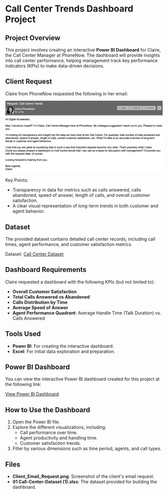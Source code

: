 # Call Center Trends Dashboard Project

## Project Overview
This project involves creating an interactive **Power BI Dashboard** for Claire, the Call Center Manager at PhoneNow. The dashboard will provide insights into call center performance, helping management track key performance indicators (KPIs) to make data-driven decisions.

## Client Request
Claire from PhoneNow requested the following in her email:

![Client Email Request](./Client_Email_Request.png)

Key Points:
- Transparency in data for metrics such as calls answered, calls abandoned, speed of answer, length of calls, and overall customer satisfaction.
- A clear visual representation of long-term trends in both customer and agent behavior.
  
## Dataset
The provided dataset contains detailed call center records, including call times, agent performance, and customer satisfaction metrics.

Dataset: [Call Center Dataset](https://cdn.theforage.com/vinternships/companyassets/4sLyCPgmsy8DA6Dh3/01%20Call-Center-Dataset.xlsx)

## Dashboard Requirements
Claire requested a dashboard with the following KPIs (but not limited to):
- **Overall Customer Satisfaction**
- **Total Calls Answered vs Abandoned**
- **Calls Distribution by Time**
- **Average Speed of Answer**
- **Agent Performance Quadrant**: Average Handle Time (Talk Duration) vs. Calls Answered

## Tools Used
- **Power BI**: For creating the interactive dashboard.
- **Excel**: For initial data exploration and preparation.

## Power BI Dashboard
You can view the interactive Power BI dashboard created for this project at the following link:

[View Power BI Dashboard](https://drive.google.com/file/d/1Kgyg8jxgfwhnHx9hPlMuw605RmQmdpmh/view?usp=sharing)

## How to Use the Dashboard
1. Open the Power BI file.
2. Explore the different visualizations, including:
   - Call performance over time.
   - Agent productivity and handling time.
   - Customer satisfaction trends.
3. Filter by various dimensions such as time period, agents, and call types.

## Files
- **Client_Email_Request.png**: Screenshot of the client's email request.
- **01 Call-Center-Dataset (1).xlsx**: The dataset provided for building the dashboard.
